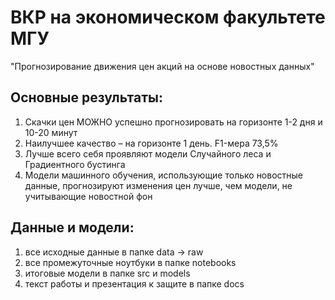 # ВКР на экономическом факультете МГУ
 "Прогнозирование движения цен акций на основе новостных данных"
## Основные результаты:
1) Скачки цен МОЖНО успешно прогнозировать на горизонте 1-2 дня и 10-20 минут
2) Наилучшее качество – на горизонте 1 день. F1-мера 73,5%
3) Лучше всего себя проявляют модели Случайного леса и Градиентного бустинга
4) Модели машинного обучения, использующие только новостные данные, прогнозируют изменения цен лучше, чем модели, не учитывающие новостной фон
## Данные и модели:
 1) все исходные данные в папке data -> raw
 2) все промежуточные ноутбуки в папке notebooks
 3) итоговые модели в папке src и models
 4) текст работы и презентация к защите в папке docs
